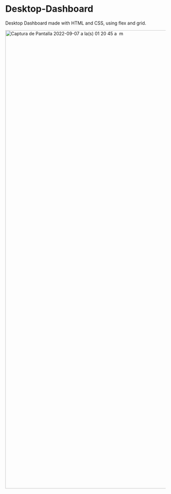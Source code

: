 # Desktop-Dashboard

Desktop Dashboard made with HTML and CSS, using flex and grid. 

<img width="1437" alt="Captura de Pantalla 2022-09-07 a la(s) 01 20 45 a  m" src="https://user-images.githubusercontent.com/86798847/188789052-15c4cfe0-a3b5-48a3-9330-212c1d6b9bd9.png">
